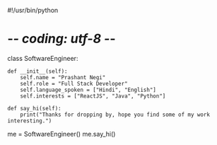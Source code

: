 #!/usr/bin/python
# -*- coding: utf-8 -*-


class SoftwareEngineer:

    def __init__(self):
        self.name = "Prashant Negi"
        self.role = "Full Stack Developer"
        self.language_spoken = ["Hindi", "English"]
        self.interests = ["ReactJS", "Java", "Python"]

    def say_hi(self):
        print("Thanks for dropping by, hope you find some of my work interesting.")


me = SoftwareEngineer()
me.say_hi()
